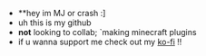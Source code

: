 - **hey im MJ or crash :]
- uh this is my github
- **not** looking to collab; `making minecraft plugins
- if u wanna support me check out my [ko-fi](https://ko-fi/uhhemjayy) !! 
<!---
emjayyphangs/emjayyphangs is a ✨ special ✨ repository because its `README.md` (this file) appears on your GitHub profile.
You can click the Preview link to take a look at your changes.
--->

